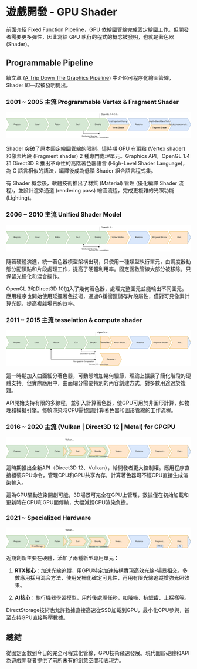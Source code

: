 # 遊戲開發 - GPU Shader
前面介紹 Fixed Function Pipeline，GPU 依繪圖管線完成固定繪圖工作。但開發者需要更多彈性，因此寫給 GPU 執行的程式的概念被發明，也就是著色器 (Shader)。

## Programmable Pipeline

續文章 ([A Trip Down The Graphics Pipeline](https://www.thecandidstartup.org/2023/03/13/trip-graphics-pipeline.html#:~:text=2001%2D2005%20%3A%20Programmable%20Vertex%20and%20Fragment%20Shaders)) 中介紹可程序化繪圖管線，Shader 即一起被發明提出。

### 2001 ~ 2005 主流 Programmable Vertex & Fragment Shader

![programmable shader](images/graphics_pipeline_programmable_shaders.svg)

Shader 突破了原本固定繪圖管線的限制。這時期 GPU 有頂點 (Vertex shader) 和像素片段 (Fragment shader) 2 種專門處理單元。Graphics API，OpenGL 1.4 和 Direct3D 8 推出革命性的高階著色器語言 (High-Level Shader Language)，為 C 語言相似的語法，編譯後成為低階 Shader 組合語言程式集。

有 Shader 概念後，軟體技術推出了材質 (Material) 管理 (優化編譯 Shader 流程)，並設計渲染通道 (rendering pass) 繪圖流程，完成更複雜的光照功能 (Lighting)。

### 2006 ~ 2010 主流 Unified Shader Model

![unified shader](images/graphics_pipeline_unified_shader_model.svg)

隨著硬體演進，統一著色器模型架構出現，只使用一種類型執行單元，由調度器動態分配頂點和片段處理工作，提高了硬體利用率。固定函數管線大部分被移除，只保留光柵化和混合操作。

OpenGL 3和Direct3D 10加入了幾何著色器，處理完整圖元並能輸出不同圖元。應用程序也開始使用延遲著色技術，通過G緩衝區儲存片段屬性，僅對可見像素計算光照，提高複雜場景的效率。

### 2011 ~ 2015 主流 tesselation & compute shader

![tessellation compute](images/graphics_pipeline_tesselation_compute_shader.svg)

這一時期加入曲面細分著色器，可動態增加幾何細節，理論上擴展了簡化階段的硬體支持。但實際應用中，曲面細分需要特別的內容創建方式，對多數用途過於複雜。

API開始支持有限的多線程，並引入計算著色器，使GPU可用於非圖形計算，如物理和模擬引擎。每幀渲染時CPU需協調計算著色器和圖形管線的工作流程。

### 2016 ~ 2020 主流 (Vulkan | Direct3D 12 | Metal) for GPGPU

![gpgpu](images/graphics_pipeline_gpgpu.svg)

這時期推出全新API（Direct3D 12、Vulkan），給開發者更大控制權。應用程序直接組裝GPU命令，管理CPU和GPU共享內存，計算著色器可不經CPU直接生成渲染輸入。

這為GPU驅動渲染開創可能，3D場景可完全在GPU上管理，數據僅在初始加載和更新時在CPU和GPU間傳輸，大幅減輕CPU渲染負擔。

### 2021 ~ Specialized Hardware

![specialized](images/graphics_pipeline_specialization.svg)

近期創新主要在硬體，添加了兩種新型專用單元：

1. **RTX核心**：加速光線追蹤，用GPU特定加速結構實現高效光線-場景相交。多數應用採用混合方法，使用光柵化確定可見性，再用有限光線追蹤增強光照效果。

2. **AI核心**：執行機器學習模型，用於後處理任務，如降噪、抗鋸齒、上採樣等。

DirectStorage技術也允許數據直接高速從SSD加載到GPU，最小化CPU參與，甚至支持GPU直接解壓數據。

## 總結
從固定函數到今日的完全可程式化管線，GPU技術飛速發展。現代圖形硬體和API為遊戲開發者提供了前所未有的創意空間和表現力。